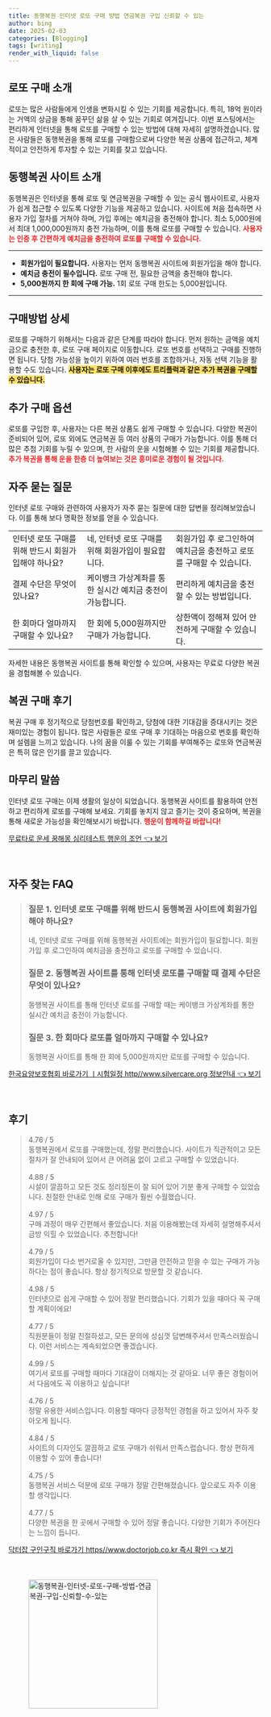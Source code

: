 ```yaml
---
title: 동행복권 인터넷 로또 구매 방법 연금복권 구입 신뢰할 수 있는
author: bing
date: 2025-02-03
categories: [Blogging]
tags: [writing]
render_with_liquid: false
---
```



<h2 id='로또_구매_소개'>로또 구매 소개</h2>

<p>로또는 많은 사람들에게 인생을 변화시킬 수 있는 기회를 제공합니다. 특히, 18억 원이라는 거액의 상금을 통해 꿈꾸던 삶을 살 수 있는 기회로 여겨집니다. 이번 포스팅에서는 편리하게 인터넷을 통해 로또를 구매할 수 있는 방법에 대해 자세히 설명하겠습니다. 많은 사람들은 동행복권을 통해 로또를 구매함으로써 다양한 복권 상품에 접근하고, 체계적이고 안전하게 투자할 수 있는 기회를 찾고 있습니다.</p>

<h2 id='동행복권_사이트_소개'>동행복권 사이트 소개</h2>

<p>동행복권은 인터넷을 통해 로또 및 연금복권을 구매할 수 있는 공식 웹사이트로, 사용자가 쉽게 접근할 수 있도록 다양한 기능을 제공하고 있습니다. 사이트에 처음 접속하면 사용자 가입 절차를 거쳐야 하며, 가입 후에는 예치금을 충전해야 합니다. 최소 5,000원에서 최대 1,000,000원까지 충전 가능하며, 이를 통해 로또를 구매할 수 있습니다. <b><span style="color: #ee2323;">사용자는 인증 후 간편하게 예치금을 충전하여 로또를 구매할 수 있습니다.</span></b></p>

<hr />

<ul>
    <li><b>회원가입이 필요합니다.</b> 사용자는 먼저 동행복권 사이트에 회원가입을 해야 합니다.</li>
    <li><b>예치금 충전이 필수입니다.</b> 로또 구매 전, 필요한 금액을 충전해야 합니다.</li>
    <li><b>5,000원까지 한 회에 구매 가능.</b> 1회 로또 구매 한도는 5,000원입니다.</li>
</ul>

<hr />

<h2 id='구매방법_상세'>구매방법 상세</h2>

<p>로또를 구매하기 위해서는 다음과 같은 단계를 따라야 합니다. 먼저 원하는 금액을 예치금으로 충전한 후, 로또 구매 페이지로 이동합니다. 로또 번호를 선택하고 구매를 진행하면 됩니다. 당첨 가능성을 높이기 위하여 여러 번호를 조합하거나, 자동 선택 기능을 활용할 수도 있습니다. <b><span style="background-color: #ffe066;">사용자는 로또 구매 이후에도 트리플럭과 같은 추가 복권을 구매할 수 있습니다.</span></b></p>

<h2 id='추가_구매_옵션'>추가 구매 옵션</h2>

<p>로또를 구입한 후, 사용자는 다른 복권 상품도 쉽게 구매할 수 있습니다. 다양한 복권이 준비되어 있어, 로또 외에도 연금복권 등 여러 상품의 구매가 가능합니다. 이를 통해 더 많은 추첨 기회를 누릴 수 있으며, 한 사람의 운을 시험해볼 수 있는 기회를 제공합니다. <b><span style="color: #ee2323;">추가 복권을 통해 운을 한층 더 높여보는 것은 흥미로운 경험이 될 것입니다.</span></b></p>

<h2 id='자주_묻는_질문'>자주 묻는 질문</h2>

<p>인터넷 로또 구매와 관련하여 사용자가 자주 묻는 질문에 대한 답변을 정리해보았습니다. 이를 통해 보다 명확한 정보를 얻을 수 있습니다.</p>

<table>
    <tr>
        <td>인터넷 로또 구매를 위해 반드시 회원가입해야 하나요?</td>
        <td>네, 인터넷 로또 구매를 위해 회원가입이 필요합니다.</td>
        <td>회원가입 후 로그인하여 예치금을 충전하고 로또를 구매할 수 있습니다.</td>
    </tr>
    <tr>
        <td>결제 수단은 무엇이 있나요?</td>
        <td>케이뱅크 가상계좌를 통한 실시간 예치금 충전이 가능합니다.</td>
        <td>편리하게 예치금을 충전할 수 있는 방법입니다.</td>
    </tr>
    <tr>
        <td>한 회마다 얼마까지 구매할 수 있나요?</td>
        <td>한 회에 5,000원까지만 구매가 가능합니다.</td>
        <td>상한액이 정해져 있어 안전하게 구매할 수 있습니다.</td>
    </tr>
</table>

<p>자세한 내용은 동행복권 사이트를 통해 확인할 수 있으며, 사용자는 무료로 다양한 복권을 경험해볼 수 있습니다.</p>

<h2 id='복권_구매_후기'>복권 구매 후기</h2>

<p>복권 구매 후 정기적으로 당첨번호를 확인하고, 당첨에 대한 기대감을 증대시키는 것은 재미있는 경험이 됩니다. 많은 사람들은 로또 구매 후 기대하는 마음으로 번호를 확인하며 설렘을 느끼고 있습니다. 나의 꿈을 이룰 수 있는 기회를 부여해주는 로또와 연금복권은 특히 많은 인기를 끌고 있습니다.</p>

<h2 id='마무리_말씀'>마무리 말씀</h2>

<p>인터넷 로또 구매는 이제 생활의 일상이 되었습니다. 동행복권 사이트를 활용하여 안전하고 편리하게 로또를 구매해 보세요. 기회를 놓치지 않고 즐기는 것이 중요하며, 복권을 통해 새로운 가능성을 확인해보시기 바랍니다. <b><span style="color: #ee2323;">행운이 함께하길 바랍니다!</span></b></p>


<p><a class="click-button" title="무료타로 운세 꿈해몽 심리테스트 행운의 조언" href="https://blackassets.github.io/posts/%EB%AC%B4%EB%A3%8C%ED%83%80%EB%A1%9C-%EC%9A%B4%EC%84%B8-%EA%BF%88%ED%95%B4%EB%AA%BD-%EC%8B%AC%EB%A6%AC%ED%85%8C%EC%8A%A4%ED%8A%B8-%ED%96%89%EC%9A%B4%EC%9D%98-%EC%A1%B0%EC%96%B8/" rel="dofollow">무료타로 운세 꿈해몽 심리테스트 행운의 조언 👈 보기</a></p><br>
<h2 id='자주_찾는_FAQ'>자주 찾는 FAQ</h2>
<div itemscope="" itemtype="https://schema.org/FAQPage"> 
<blockquote> 
<div itemscope="" itemprop="mainEntity" itemtype="https://schema.org/Question"> 
<h3 itemprop="name">질문 1. 인터넷 로또 구매를 위해 반드시 동행복권 사이트에 회원가입해야 하나요?</h3> 
<div itemscope="" itemprop="acceptedAnswer" itemtype="https://schema.org/Answer"> 
<span itemprop="text"> 
<p>네, 인터넷 로또 구매를 위해 동행복권 사이트에는 회원가입이 필요합니다. 회원가입 후 로그인하여 예치금을 충전하고 로또를 구매할 수 있습니다.</p> 
</span> 
</div> 
</div> 

<div itemscope="" itemprop="mainEntity" itemtype="https://schema.org/Question"> 
<h3 itemprop="name">질문 2. 동행복권 사이트를 통해 인터넷 로또를 구매할 때 결제 수단은 무엇이 있나요?</h3> 
<div itemscope="" itemprop="acceptedAnswer" itemtype="https://schema.org/Answer"> 
<span itemprop="text"> 
<p>동행복권 사이트를 통해 인터넷 로또를 구매할 때는 케이뱅크 가상계좌를 통한 실시간 예치금 충전이 가능합니다.</p> 
</span> 
</div> 
</div> 

<div itemscope="" itemprop="mainEntity" itemtype="https://schema.org/Question"> 
<h3 itemprop="name">질문 3. 한 회마다 로또를 얼마까지 구매할 수 있나요?</h3> 
<div itemscope="" itemprop="acceptedAnswer" itemtype="https://schema.org/Answer"> 
<span itemprop="text"> 
<p>동행복권 사이트를 통해 한 회에 5,000원까지만 로또를 구매할 수 있습니다.</p> 
</span> 
</div> 
</div> 
</blockquote> 
</div>
<p><a class="click-button" title="한국요양보호협회 바로가기 ㅣ시험일정 http//www.silvercare.org 정보안내" href="https://blackassets.github.io/posts/%ED%95%9C%EA%B5%AD%EC%9A%94%EC%96%91%EB%B3%B4%ED%98%B8%ED%98%91%ED%9A%8C-%EB%B0%94%EB%A1%9C%EA%B0%80%EA%B8%B0-%E3%85%A3%EC%8B%9C%ED%97%98%EC%9D%BC%EC%A0%95-httpwww.silvercare.org-%EC%A0%95%EB%B3%B4%EC%95%88%EB%82%B4/" rel="dofollow">한국요양보호협회 바로가기 ㅣ시험일정 http//www.silvercare.org 정보안내 👈 보기</a></p><br>
<h2 id='후기'>후기</h2>
<div itemscope itemtype="https://schema.org/Product">
  <blockquote>
  <div itemprop="review" itemscope itemtype="https://schema.org/Review">
      <div itemprop="reviewRating" itemscope itemtype="https://schema.org/Rating"> <span itemprop="ratingValue">4.76</span> / <span itemprop="bestRating">5</span> </div>
      <span itemprop="reviewBody">동행복권에서 로또를 구매했는데, 정말 편리했습니다. 사이트가 직관적이고 모든 절차가 잘 안내되어 있어서 큰 어려움 없이 고르고 구매할 수 있었습니다.</span>
  </div>
  <br>
  <div itemprop="review" itemscope itemtype="https://schema.org/Review">
      <div itemprop="reviewRating" itemscope itemtype="https://schema.org/Rating"> <span itemprop="ratingValue">4.88</span> / <span itemprop="bestRating">5</span> </div>
      <span itemprop="reviewBody">시설이 깔끔하고 모든 것도 정리정돈이 잘 되어 있어 기분 좋게 구매할 수 있었습니다. 친절한 안내로 인해 로또 구매가 훨씬 수월했습니다.</span>
  </div>
  <br>
  <div itemprop="review" itemscope itemtype="https://schema.org/Review">
      <div itemprop="reviewRating" itemscope itemtype="https://schema.org/Rating"> <span itemprop="ratingValue">4.97</span> / <span itemprop="bestRating">5</span> </div>
      <span itemprop="reviewBody">구매 과정이 매우 간편해서 좋았습니다. 처음 이용해봤는데 자세히 설명해주셔서 금방 익힐 수 있었습니다. 추천합니다!</span>
  </div>
  <br>
  <div itemprop="review" itemscope itemtype="https://schema.org/Review">
      <div itemprop="reviewRating" itemscope itemtype="https://schema.org/Rating"> <span itemprop="ratingValue">4.79</span> / <span itemprop="bestRating">5</span> </div>
      <span itemprop="reviewBody">회원가입이 다소 번거로울 수 있지만, 그만큼 안전하고 믿을 수 있는 구매가 가능하다는 점이 좋습니다. 항상 정기적으로 방문할 것 같습니다.</span>
  </div>
  <br>
  <div itemprop="review" itemscope itemtype="https://schema.org/Review">
      <div itemprop="reviewRating" itemscope itemtype="https://schema.org/Rating"> <span itemprop="ratingValue">4.98</span> / <span itemprop="bestRating">5</span> </div>
      <span itemprop="reviewBody">인터넷으로 쉽게 구매할 수 있어 정말 편리했습니다. 기회가 있을 때마다 꼭 구매할 계획이에요!</span>
  </div>
  <br>
  <div itemprop="review" itemscope itemtype="https://schema.org/Review">
      <div itemprop="reviewRating" itemscope itemtype="https://schema.org/Rating"> <span itemprop="ratingValue">4.77</span> / <span itemprop="bestRating">5</span> </div>
      <span itemprop="reviewBody">직원분들이 정말 친절하셨고, 모든 문의에 성심껏 답변해주셔서 만족스러웠습니다. 이런 서비스는 계속되었으면 좋겠습니다.</span>
  </div>
  <br>
  <div itemprop="review" itemscope itemtype="https://schema.org/Review">
      <div itemprop="reviewRating" itemscope itemtype="https://schema.org/Rating"> <span itemprop="ratingValue">4.99</span> / <span itemprop="bestRating">5</span> </div>
      <span itemprop="reviewBody">여기서 로또를 구매할 때마다 기대감이 더해지는 것 같아요. 너무 좋은 경험이어서 다음에도 꼭 이용하고 싶습니다!</span>
  </div>
  <br>
  <div itemprop="review" itemscope itemtype="https://schema.org/Review">
      <div itemprop="reviewRating" itemscope itemtype="https://schema.org/Rating"> <span itemprop="ratingValue">4.76</span> / <span itemprop="bestRating">5</span> </div>
      <span itemprop="reviewBody">정말 유용한 서비스입니다. 이용할 때마다 긍정적인 경험을 하고 있어서 자주 찾아오게 됩니다.</span>
  </div>
  <br>
  <div itemprop="review" itemscope itemtype="https://schema.org/Review">
      <div itemprop="reviewRating" itemscope itemtype="https://schema.org/Rating"> <span itemprop="ratingValue">4.84</span> / <span itemprop="bestRating">5</span> </div>
      <span itemprop="reviewBody">사이트의 디자인도 깔끔하고 로또 구매가 쉬워서 만족스럽습니다. 항상 편하게 이용할 수 있어 좋습니다!</span>
  </div>
  <br>
  <div itemprop="review" itemscope itemtype="https://schema.org/Review">
      <div itemprop="reviewRating" itemscope itemtype="https://schema.org/Rating"> <span itemprop="ratingValue">4.75</span> / <span itemprop="bestRating">5</span> </div>
      <span itemprop="reviewBody">동행복권 서비스 덕분에 로또 구매가 정말 간편해졌습니다. 앞으로도 자주 이용할 생각입니다.</span>
  </div>
  <br>
  <div itemprop="review" itemscope itemtype="https://schema.org/Review">
      <div itemprop="reviewRating" itemscope itemtype="https://schema.org/Rating"> <span itemprop="ratingValue">4.77</span> / <span itemprop="bestRating">5</span> </div>
      <span itemprop="reviewBody">다양한 복권을 한 곳에서 구매할 수 있어 정말 좋습니다. 다양한 기회가 주어진다는 느낌이 듭니다.</span>
  </div>
  </blockquote>
</div>
<p><a class="click-button" title="닥터잡 구인구직 바로가기 https//www.doctorjob.co.kr 즉시 확인" href="https://blackassets.github.io/posts/%EB%8B%A5%ED%84%B0%EC%9E%A1-%EA%B5%AC%EC%9D%B8%EA%B5%AC%EC%A7%81-%EB%B0%94%EB%A1%9C%EA%B0%80%EA%B8%B0-httpswww.doctorjob.co.kr-%EC%A6%89%EC%8B%9C-%ED%99%95%EC%9D%B8/" rel="dofollow">닥터잡 구인구직 바로가기 https//www.doctorjob.co.kr 즉시 확인 👈 보기</a></p><br>
<figure class="image"><img src="https://blackassets.github.io/assets/img/thumbnail/동행복권-인터넷-로또-구매-방법-연금복권-구입-신뢰할-수-있는.webp" alt="동행복권-인터넷-로또-구매-방법-연금복권-구입-신뢰할-수-있는" width="256" height="256"></figure>